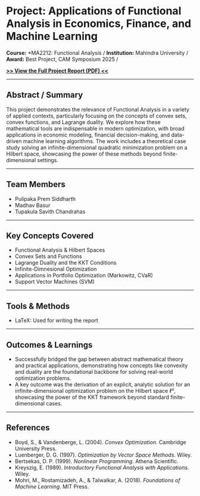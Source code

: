 # Project: Applications of Functional Analysis in Economics, Finance, and Machine Learning

**Course:** *MA2212: Functional Analysis /
**Institution:** Mahindra University /
**Award:** Best Project, CAM Symposium 2025 /

**[>> View the Full Project Report (PDF) <<](report.pdf)**

---

## Abstract / Summary

This project demonstrates the relevance of Functional Analysis in a variety of applied contexts, particularly focusing on the concepts of convex sets, convex functions, and Lagrange duality. We explore how these mathematical tools are indispensable in modern optimization, with broad applications in economic modeling, financial decision-making, and data-driven machine learning algorithms. The work includes a theoretical case study solving an infinite-dimensional quadratic minimization problem on a Hilbert space, showcasing the power of these methods beyond finite-dimensional settings.

---

## Team Members

* Pulipaka Prem Siddharth
* Madhav Basur
* Tupakula Savith Chandrahas

---

## Key Concepts Covered

* Functional Analysis & Hilbert Spaces
* Convex Sets and Functions
* Lagrange Duality and the KKT Conditions
* Infinite-Dimnesional Optimization
* Applications in Portfolio Optimization (Markowitz, CVaR)
* Support Vector Machines (SVM)

---

## Tools & Methods 

* LaTeX: Used for writing the report

---

## Outcomes & Learnings 

* Successfully bridged the gap between abstract mathematical theory and practical applications, demonstrating how concepts like convexity and duality are the foundational backbone for solving real-world optimization problems.
* A key outcome was the derivation of an explicit, analytic solution for an infinite-dimensional optimization problem on the Hilbert space ℓ², showcasing the power of the KKT framework beyond standard finite-dimensional cases.

---

## References 

* Boyd, S., & Vandenberge, L. (2004). *Convex Optimization*. Cambridge University Press.
* Luenberger, D. G. (1997). *Optimization by Vector Space Methods*. Wiley.
* Bertsekas, D. P. (1999). *Nonlinear Programming*. Athena Scientific.
* Kreyszig, E. (1989). *Introductory Functional Analysis with Applications*. Wiley.
* Mohri, M., Rostamizadeh, A., & Talwalkar, A. (2018). *Foundations of Machine Learning*. MIT Press.